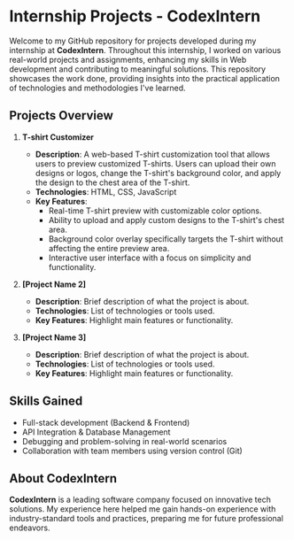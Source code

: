 # Internship Projects - CodexIntern

Welcome to my GitHub repository for projects developed during my internship at **CodexIntern**. Throughout this internship, I worked on various real-world projects and assignments, enhancing my skills in Web development and contributing to meaningful solutions. This repository showcases the work done, providing insights into the practical application of technologies and methodologies I've learned.

## Projects Overview


1. **T-shirt Customizer**
   - **Description**: A web-based T-shirt customization tool that allows users to preview customized T-shirts. Users can upload their own designs or logos, change the T-shirt's background color, and apply the design to the chest area of the T-shirt.
   - **Technologies**: HTML, CSS, JavaScript
   - **Key Features**:
     - Real-time T-shirt preview with customizable color options.
     - Ability to upload and apply custom designs to the T-shirt's chest area.
     - Background color overlay specifically targets the T-shirt without affecting the entire preview area.
     - Interactive user interface with a focus on simplicity and functionality.

2. **[Project Name 2]**
   - **Description**: Brief description of what the project is about.
   - **Technologies**: List of technologies or tools used.
   - **Key Features**: Highlight main features or functionality.

3. **[Project Name 3]**
   - **Description**: Brief description of what the project is about.
   - **Technologies**: List of technologies or tools used.
   - **Key Features**: Highlight main features or functionality.

## Skills Gained
- Full-stack development (Backend & Frontend)
- API Integration & Database Management
- Debugging and problem-solving in real-world scenarios
- Collaboration with team members using version control (Git)

## About CodexIntern
**CodexIntern** is a leading software company focused on innovative tech solutions. My experience here helped me gain hands-on experience with industry-standard tools and practices, preparing me for future professional endeavors.

